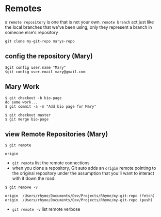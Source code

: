 # Remotes

a `remote repository` is one that is not your own.
`remote branch` act just like the local branches that we've been using, only they represent a branch in someone else's repository

```
git clone my-git-repo marys-repo
```

## config the repository (Mary)

```
$git config user.name "Mary"
$git config user.email mary@gmail.com
```

## Mary Work

```
$ git checkout -b bio-page
do some work...
$ git commit -a -m "Add bio page for Mary"

$ git checkout master
$ git merge bio-page
```

## view Remote Repositories (Mary)

```
$ git remote

origin
```

- `git remote` list the remote connections
- when you clone a repository, Git auto adds an `origin` remote pointing to the original repository
  under the assumption that you'll want to interact with it down the road.

```
$ git remove -v

origin  /Users/rhyme/Documents/Dev/Projects/Rhyme/my-git-repo (fetch)
origin  /Users/rhyme/Documents/Dev/Projects/Rhyme/my-git-repo (push)
```

- `git remote -v` list remote verbose
